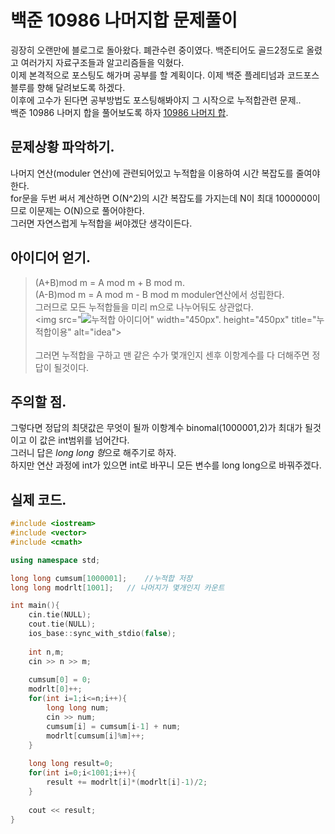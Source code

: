 백준 10986 나머지합 문제풀이
=======================

굉장히 오랜만에 블로그로 돌아왔다. 폐관수련 중이였다. 백준티어도 골드2정도로 올렸고 여러가지 자료구조들과 알고리즘들을 익혔다.   
이제 본격적으로 포스팅도 해가며 공부를 할 계획이다. 이제 백준 플레티넘과 코드포스 블루를 향해 달려보도록 하겠다.   
이후에 고수가 된다면 공부방법도 포스팅해봐야지 그 시작으로 누적합관련 문제..   
백준 10986 나머지 합을 풀어보도록 하자 [10986 나머지 합](https://www.acmicpc.net/problem/10986, "문제 확인하기").  

## 문제상황 파악하기.  

나머지 연산(moduler 연산)에 관련되어있고 누적합을 이용하여 시간 복잡도를 줄여야한다.   
for문을 두번 써서 계산하면 O(N^2)의 시간 복잡도를 가지는데 N이 최대 1000000이므로 이문제는 O(N)으로 풀어야한다.    
그러면 자연스럽게 누적합을 써야겠단 생각이든다.   

## 아이디어 얻기.  
> (A+B)mod m = A mod m + B mod m.  
> (A-B)mod m = A mod m - B mod m moduler연산에서 성립한다.   
그러므로 모든 누적합들을 미리 m으로 나누어둬도 상관없다.  
<img src="![누적합 아이디어](https://user-images.githubusercontent.com/87902719/163976395-4be005f3-1b3d-429f-be28-cbcfc6dd9cf1.jpeg)" width="450px". height="450px" title="누적합이용" alt="idea"></img><br/>   
그러면 누적합을 구하고 맨 같은 수가 몇개인지 센후 이항계수를 다 더해주면 정답이 될것이다.   

## 주의할 점.  
그렇다면 정답의 최댓값은 무엇이 될까 이항계수 binomal(1000001,2)가 최대가 될것이고 이 값은 int범위를 넘어간다.   
그러니 답은 *long long 형*으로 해주기로 하자.  
하지만 연산 과정에 int가 있으면 int로 바꾸니 모든 변수를 long long으로 바꿔주겠다.   

## 실제 코드.  

```cpp
#include <iostream>
#include <vector>
#include <cmath>

using namespace std;

long long cumsum[1000001];    //누적합 저장
long long modrlt[1001];   // 나머지가 몇개인지 카운트

int main(){
    cin.tie(NULL);
    cout.tie(NULL);
    ios_base::sync_with_stdio(false);
    
    int n,m;
    cin >> n >> m;
    
    cumsum[0] = 0;
    modrlt[0]++;
    for(int i=1;i<=n;i++){
        long long num;
        cin >> num;
        cumsum[i] = cumsum[i-1] + num;
        modrlt[cumsum[i]%m]++;
    }
    
    long long result=0;
    for(int i=0;i<1001;i++){
        result += modrlt[i]*(modrlt[i]-1)/2;
    }
    
    cout << result;
}

```

